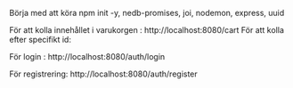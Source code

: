 Börja med att köra npm init -y, nedb-promises, joi, nodemon, express, uuid

För att kolla innehållet i varukorgen : http://localhost:8080/cart
För att kolla efter specifikt id: 



För login : 
http://localhost:8080/auth/login

För registrering:
http://localhost:8080/auth/register
